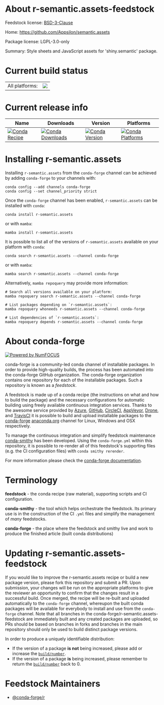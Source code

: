 About r-semantic.assets-feedstock
=================================

Feedstock license: [BSD-3-Clause](https://github.com/conda-forge/r-semantic.assets-feedstock/blob/main/LICENSE.txt)

Home: https://github.com/Appsilon/semantic.assets

Package license: LGPL-3.0-only

Summary: Style sheets and JavaScript assets for 'shiny.semantic' package.

Current build status
====================


<table><tr><td>All platforms:</td>
    <td>
      <a href="https://dev.azure.com/conda-forge/feedstock-builds/_build/latest?definitionId=21320&branchName=main">
        <img src="https://dev.azure.com/conda-forge/feedstock-builds/_apis/build/status/r-semantic.assets-feedstock?branchName=main">
      </a>
    </td>
  </tr>
</table>

Current release info
====================

| Name | Downloads | Version | Platforms |
| --- | --- | --- | --- |
| [![Conda Recipe](https://img.shields.io/badge/recipe-r--semantic.assets-green.svg)](https://anaconda.org/conda-forge/r-semantic.assets) | [![Conda Downloads](https://img.shields.io/conda/dn/conda-forge/r-semantic.assets.svg)](https://anaconda.org/conda-forge/r-semantic.assets) | [![Conda Version](https://img.shields.io/conda/vn/conda-forge/r-semantic.assets.svg)](https://anaconda.org/conda-forge/r-semantic.assets) | [![Conda Platforms](https://img.shields.io/conda/pn/conda-forge/r-semantic.assets.svg)](https://anaconda.org/conda-forge/r-semantic.assets) |

Installing r-semantic.assets
============================

Installing `r-semantic.assets` from the `conda-forge` channel can be achieved by adding `conda-forge` to your channels with:

```
conda config --add channels conda-forge
conda config --set channel_priority strict
```

Once the `conda-forge` channel has been enabled, `r-semantic.assets` can be installed with `conda`:

```
conda install r-semantic.assets
```

or with `mamba`:

```
mamba install r-semantic.assets
```

It is possible to list all of the versions of `r-semantic.assets` available on your platform with `conda`:

```
conda search r-semantic.assets --channel conda-forge
```

or with `mamba`:

```
mamba search r-semantic.assets --channel conda-forge
```

Alternatively, `mamba repoquery` may provide more information:

```
# Search all versions available on your platform:
mamba repoquery search r-semantic.assets --channel conda-forge

# List packages depending on `r-semantic.assets`:
mamba repoquery whoneeds r-semantic.assets --channel conda-forge

# List dependencies of `r-semantic.assets`:
mamba repoquery depends r-semantic.assets --channel conda-forge
```


About conda-forge
=================

[![Powered by
NumFOCUS](https://img.shields.io/badge/powered%20by-NumFOCUS-orange.svg?style=flat&colorA=E1523D&colorB=007D8A)](https://numfocus.org)

conda-forge is a community-led conda channel of installable packages.
In order to provide high-quality builds, the process has been automated into the
conda-forge GitHub organization. The conda-forge organization contains one repository
for each of the installable packages. Such a repository is known as a *feedstock*.

A feedstock is made up of a conda recipe (the instructions on what and how to build
the package) and the necessary configurations for automatic building using freely
available continuous integration services. Thanks to the awesome service provided by
[Azure](https://azure.microsoft.com/en-us/services/devops/), [GitHub](https://github.com/),
[CircleCI](https://circleci.com/), [AppVeyor](https://www.appveyor.com/),
[Drone](https://cloud.drone.io/welcome), and [TravisCI](https://travis-ci.com/)
it is possible to build and upload installable packages to the
[conda-forge](https://anaconda.org/conda-forge) [anaconda.org](https://anaconda.org/)
channel for Linux, Windows and OSX respectively.

To manage the continuous integration and simplify feedstock maintenance
[conda-smithy](https://github.com/conda-forge/conda-smithy) has been developed.
Using the ``conda-forge.yml`` within this repository, it is possible to re-render all of
this feedstock's supporting files (e.g. the CI configuration files) with ``conda smithy rerender``.

For more information please check the [conda-forge documentation](https://conda-forge.org/docs/).

Terminology
===========

**feedstock** - the conda recipe (raw material), supporting scripts and CI configuration.

**conda-smithy** - the tool which helps orchestrate the feedstock.
                   Its primary use is in the construction of the CI ``.yml`` files
                   and simplify the management of *many* feedstocks.

**conda-forge** - the place where the feedstock and smithy live and work to
                  produce the finished article (built conda distributions)


Updating r-semantic.assets-feedstock
====================================

If you would like to improve the r-semantic.assets recipe or build a new
package version, please fork this repository and submit a PR. Upon submission,
your changes will be run on the appropriate platforms to give the reviewer an
opportunity to confirm that the changes result in a successful build. Once
merged, the recipe will be re-built and uploaded automatically to the
`conda-forge` channel, whereupon the built conda packages will be available for
everybody to install and use from the `conda-forge` channel.
Note that all branches in the conda-forge/r-semantic.assets-feedstock are
immediately built and any created packages are uploaded, so PRs should be based
on branches in forks and branches in the main repository should only be used to
build distinct package versions.

In order to produce a uniquely identifiable distribution:
 * If the version of a package **is not** being increased, please add or increase
   the [``build/number``](https://docs.conda.io/projects/conda-build/en/latest/resources/define-metadata.html#build-number-and-string).
 * If the version of a package **is** being increased, please remember to return
   the [``build/number``](https://docs.conda.io/projects/conda-build/en/latest/resources/define-metadata.html#build-number-and-string)
   back to 0.

Feedstock Maintainers
=====================

* [@conda-forge/r](https://github.com/orgs/conda-forge/teams/r/)

